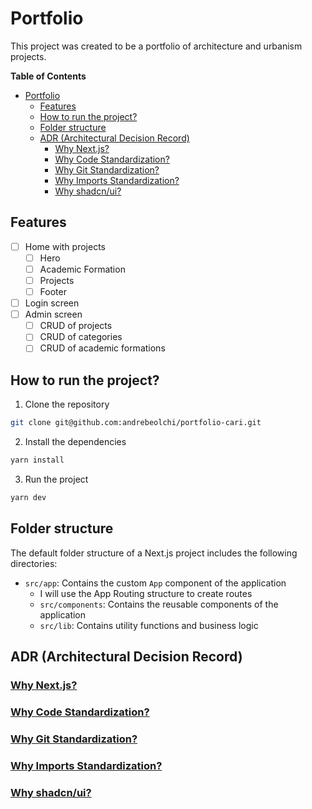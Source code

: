 # Portfolio

This project was created to be a portfolio of architecture and urbanism projects.

**Table of Contents**

- [Portfolio](#portfolio)
  - [Features](#features)
  - [How to run the project?](#how-to-run-the-project)
  - [Folder structure](#folder-structure)
  - [ADR (Architectural Decision Record)](#adr-architectural-decision-record)
    - [Why Next.js?](#why-nextjs)
    - [Why Code Standardization?](#why-code-standardization)
    - [Why Git Standardization?](#why-git-standardization)
    - [Why Imports Standardization?](#why-imports-standardization)
    - [Why shadcn/ui?](#why-shadcnui)

## Features

- [ ] Home with projects
  - [ ] Hero
  - [ ] Academic Formation
  - [ ] Projects
  - [ ] Footer
- [ ] Login screen
- [ ] Admin screen
  - [ ] CRUD of projects
  - [ ] CRUD of categories
  - [ ] CRUD of academic formations

## How to run the project?

1. Clone the repository

```bash
git clone git@github.com:andrebeolchi/portfolio-cari.git
```

2. Install the dependencies

```bash
yarn install
```

3. Run the project

```bash
yarn dev
```

## Folder structure

The default folder structure of a Next.js project includes the following directories:

- `src/app`: Contains the custom `App` component of the application
  - I will use the App Routing structure to create routes
  - `src/components`: Contains the reusable components of the application
  - `src/lib`: Contains utility functions and business logic

## ADR (Architectural Decision Record)

### [Why Next.js?](./docs/ADR001-nextjs.md)

### [Why Code Standardization?](./docs/ADR002-code-standardization.md)

### [Why Git Standardization?](./docs/ADR003-git-standardization.md)

### [Why Imports Standardization?](./docs/ADR004-imports-standardization.md)

### [Why shadcn/ui?](./docs/ADR005-shadcn.md)
